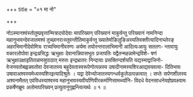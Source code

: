 +++
title = "०१ मा नो"

+++

नोऽस्मानश्वंस्तोतुम्प्रवृत्तान्मित्रादयोदेवाः मापरिख्यन् परिख्यानं माकुर्वन्तु परिख्यानं नामनिन्दा महानुभावन्देवजातमश्वं तुच्छानराःस्तुवन्तीतिमाकुर्वन्तु ख्यातेर्माङिलुङिअस्यतिवक्तीत्यादिनाच्लेरङ् अहरभिमानीदेवोमित्रः रात्र्यभिमानीवरुणः अर्यमा तयोरन्तरालाभिमानी आदित्यःआयुः सततग- न्तावायुः वकारलोपोवा इन्द्रःप्रसिद्धः ऋभुक्षाः देवानान्निवासभूतः प्रजापतिः यद्वैतन्महन्नामेन्द्रविशे- षणं ऋभुक्षाउक्षाइतितन्नामसुपाठात् मरुतः इन्द्रभ्रातरः निन्दायाः प्रसक्तिन्दर्शयति यद्यस्माद्वाजिनो- वेजनवतोबह्वन्नवतोवा देवजातस्य बहुदेवतास्वरूपेणोत्पन्नस्य उषादीनामस्यशिरआद्यवयवत्वा- दितिभावः उषावाअश्वस्यमेध्यस्यशिरइत्यादिश्रुतेः । यद्वा देवेभ्योजातस्यगन्धर्वकुलेउत्पन्नत्वात् । सप्तेः सर्पणशीलस्य अश्वनामैतत् एवंविधस्याश्वस्य महानुभावस्यवीर्याणिवीरकर्माणिसामर्थ्यानि- विदधे वेदनसाधनेयज्ञेप्रवक्ष्यामः प्रकर्षेणब्रूमः अतोमापरिख्यन् प्रत्युतानुगृह्णन्त्वित्यर्थः ॥ १ ॥
